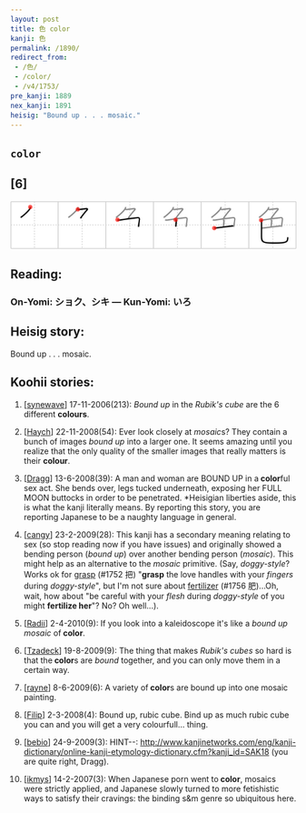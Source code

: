 ```yaml
---
layout: post
title: 色 color
kanji: 色
permalink: /1890/
redirect_from:
 - /色/
 - /color/
 - /v4/1753/
pre_kanji: 1889
nex_kanji: 1891
heisig: "Bound up . . . mosaic."
---
```


## `color`

## [6]

<div class="stroke"><img src="../images/E889B2.png" /></div>

## Reading:

### On-Yomi: ショク、シキ &mdash; Kun-Yomi: いろ

## Heisig story:

Bound up . . . mosaic.

## Koohii stories:

1) [<a href="http://kanji.koohii.com/profile/synewave">synewave</a>] 17-11-2006(213): <em>Bound up</em> in the <em>Rubik&#039;s cube</em> are the 6 different <strong>colours</strong>.

2) [<a href="http://kanji.koohii.com/profile/Haych">Haych</a>] 22-11-2008(54): Ever look closely at <em>mosaic</em>s? They contain a bunch of images <em>bound up</em> into a larger one. It seems amazing until you realize that the only quality of the smaller images that really matters is their <strong>colour</strong>.

3) [<a href="http://kanji.koohii.com/profile/Dragg">Dragg</a>] 13-6-2008(39): A man and woman are BOUND UP in a<strong> color</strong>ful sex act. She bends over, legs tucked underneath, exposing her FULL MOON buttocks in order to be penetrated. *Heisigian liberties aside, this is what the kanji literally means. By reporting this story, you are reporting Japanese to be a naughty language in general.

4) [<a href="http://kanji.koohii.com/profile/cangy">cangy</a>] 23-2-2009(28): This kanji has a secondary meaning relating to sex (so stop reading now if you have issues) and originally showed a bending person (<em>bound up</em>) over another bending person (<em>mosaic</em>). This might help as an alternative to the <em>mosaic</em> primitive. (Say, <em>doggy-style</em>? Works ok for <a href="../v4/1752">grasp</a> (#1752 把) &quot;<strong>grasp</strong> the love handles with your <em>fingers</em> during <em>doggy-style</em>&quot;, but I&#039;m not sure about <a href="../v4/1756">fertilizer</a> (#1756 肥)...Oh, wait, how about &quot;be careful with your <em>flesh</em> during <em>doggy-style</em> of you might <strong>fertilize her</strong>&quot;? No? Oh well...).

5) [<a href="http://kanji.koohii.com/profile/Radii">Radii</a>] 2-4-2010(9): If you look into a kaleidoscope it&#039;s like a <em>bound up mosaic</em> of<strong> color</strong>.

6) [<a href="http://kanji.koohii.com/profile/Tzadeck">Tzadeck</a>] 19-8-2009(9): The thing that makes <em>Rubik&#039;s cubes</em> so hard is that the<strong> color</strong>s are <em>bound</em> together, and you can only move them in a certain way.

7) [<a href="http://kanji.koohii.com/profile/rayne">rayne</a>] 8-6-2009(6): A variety of<strong> color</strong>s are bound up into one mosaic painting.

8) [<a href="http://kanji.koohii.com/profile/Filip">Filip</a>] 2-3-2008(4): Bound up, rubic cube. Bind up as much rubic cube you can and you will get a very colourfull... thing.

9) [<a href="http://kanji.koohii.com/profile/bebio">bebio</a>] 24-9-2009(3): HINT--: <a href="http://www.kanjinetworks.com/eng/kanji-dictionary/online-kanji-etymology-dictionary.cfm?kanji_id=SAK18">http://www.kanjinetworks.com/eng/kanji-dictionary/online-kanji-etymology-dictionary.cfm?kanji_id=SAK18</a> (you are quite right, Dragg).

10) [<a href="http://kanji.koohii.com/profile/ikmys">ikmys</a>] 14-2-2007(3): When Japanese porn went to<strong> color</strong>, mosaics were strictly applied, and Japanese slowly turned to more fetishistic ways to satisfy their cravings: the binding s&amp;m genre so ubiquitous here.
